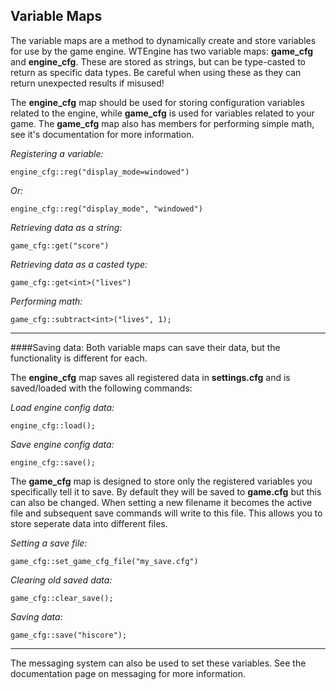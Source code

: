 ## Variable Maps

The variable maps are a method to dynamically create and store variables for use by the game engine.  WTEngine has two variable maps:  __game_cfg__ and __engine_cfg__.  These are stored as strings, but can be type-casted to return as specific data types.  Be careful when using these as they can return unexpected results if misused!

The __engine_cfg__ map should be used for storing configuration variables related to the engine, while __game_cfg__ is used for variables related to your game.  The __game_cfg__ map also has members for performing simple math, see it's documentation for more information.

*Registering a variable:*
```
engine_cfg::reg("display_mode=windowed")
```

*Or:*
```
engine_cfg::reg("display_mode", "windowed")
```

*Retrieving data as a string:*
```
game_cfg::get("score")
```

*Retrieving data as a casted type:*
```
game_cfg::get<int>("lives")
```

*Performing math:*
```
game_cfg::subtract<int>("lives", 1);
```

-----

####Saving data:
Both variable maps can save their data, but the functionality is different for each.

The __engine_cfg__ map saves all registered data in __settings.cfg__ and is saved/loaded with the following commands:

*Load engine config data:*
```
engine_cfg::load();
```

*Save engine config data:*
```
engine_cfg::save();
```

The __game_cfg__ map is designed to store only the registered variables you specifically tell it to save.  By default they will be saved to __game.cfg__ but this can also be changed.  When setting a new filename it becomes the active file and subsequent save commands will write to this file.  This allows you to store seperate data into different files.

*Setting a save file:*
```
game_cfg::set_game_cfg_file("my_save.cfg")
```

*Clearing old saved data:*
```
game_cfg::clear_save();
```

*Saving data:*
```
game_cfg::save("hiscore");
```

-----

The messaging system can also be used to set these variables.  See the documentation page on messaging for more information.
